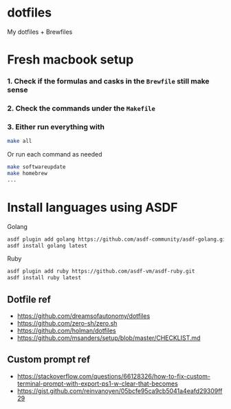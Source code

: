 # dotfiles

My dotfiles + Brewfiles

# Fresh macbook setup

### 1. Check if the formulas and casks in the `Brewfile` still make sense

### 2. Check the commands under the `Makefile`


### 3. Either run everything with 
```sh
make all
```
Or run each command as needed
```sh
make softwareupdate
make homebrew
...
```
# Install languages using ASDF 

Golang
```sh
asdf plugin add golang https://github.com/asdf-community/asdf-golang.git
asdf install golang latest
```

Ruby 
```sh
asdf plugin add ruby https://github.com/asdf-vm/asdf-ruby.git
asdf install ruby latest
```



## Dotfile ref

- https://github.com/dreamsofautonomy/dotfiles
- https://github.com/zero-sh/zero.sh
- https://github.com/holman/dotfiles
- https://github.com/msanders/setup/blob/master/CHECKLIST.md

## Custom prompt ref 
- https://stackoverflow.com/questions/66128326/how-to-fix-custom-terminal-prompt-with-export-ps1-w-clear-that-becomes
- https://gist.github.com/reinvanoyen/05bcfe95ca9cb5041a4eafd29309ff29